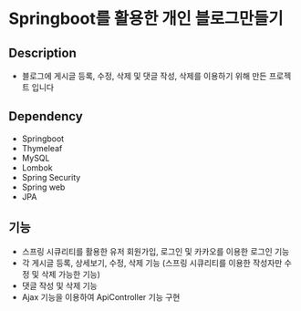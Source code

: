 # Springboot를 활용한 개인 블로그만들기

## Description
- 블로그에 게시글 등록, 수정, 삭제 및 댓글 작성, 삭제를 이용하기 위해 만든 프로젝트 입니다

## Dependency
- Springboot
- Thymeleaf
- MySQL
- Lombok
- Spring Security
- Spring web
- JPA

## 기능
- 스프링 시큐리티를 활용한 유저 회원가입, 로그인 및 카카오를 이용한 로그인 기능 
- 각 게시글 등록, 상세보기, 수정, 삭제 기능 (스프링 시큐리티를 이용한 작성자만 수정 및 삭제 가능한 기능)
- 댓글 작성 및 삭제 기능
- Ajax 기능을 이용하여 ApiController 기능 구현
